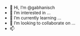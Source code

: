 - 👋 Hi, I’m @gabhanisch
- 👀 I’m interested in ...
- 🌱 I’m currently learning ...
- 💞️ I’m looking to collaborate on ...
- 📫 
<!---
gabhanisch/gabhanisch is a ✨ special ✨ repository because its `README.md` (this file) appears on your GitHub profile.
You can click the Preview link to take a look at your changes.
--->
